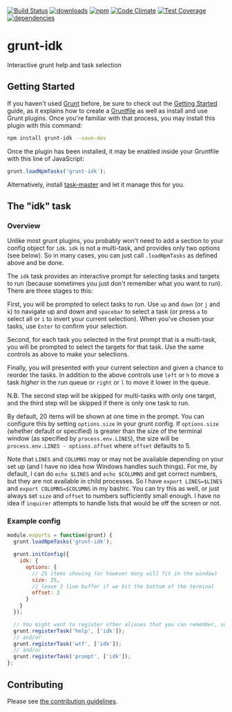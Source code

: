 [![Build Status](https://travis-ci.org/tandrewnichols/grunt-idk.png)](https://travis-ci.org/tandrewnichols/grunt-idk) [![downloads](http://img.shields.io/npm/dm/grunt-idk.svg)](https://npmjs.org/package/grunt-idk) [![npm](http://img.shields.io/npm/v/grunt-idk.svg)](https://npmjs.org/package/grunt-idk) [![Code Climate](https://codeclimate.com/github/tandrewnichols/grunt-idk/badges/gpa.svg)](https://codeclimate.com/github/tandrewnichols/grunt-idk) [![Test Coverage](https://codeclimate.com/github/tandrewnichols/grunt-idk/badges/coverage.svg)](https://codeclimate.com/github/tandrewnichols/grunt-idk) [![dependencies](https://david-dm.org/tandrewnichols/grunt-idk.png)](https://david-dm.org/tandrewnichols/grunt-idk)

# grunt-idk

Interactive grunt help and task selection

## Getting Started

If you haven't used [Grunt](http://gruntjs.com/) before, be sure to check out the [Getting Started](http://gruntjs.com/getting-started) guide, as it explains how to create a [Gruntfile](http://gruntjs.com/sample-gruntfile) as well as install and use Grunt plugins. Once you're familiar with that process, you may install this plugin with this command:

```bash
npm install grunt-idk --save-dev
```

Once the plugin has been installed, it may be enabled inside your Gruntfile with this line of JavaScript:

```javascript
grunt.loadNpmTasks('grunt-idk');
```

Alternatively, install [task-master](http://github.com/tandrewnichols/task-master) and let it manage this for you.

## The "idk" task

### Overview

Unlike most grunt plugins, you probably won't need to add a section to your config object for `idk`. `idk` is not a multi-task, and provides only two options (see below). So in many cases, you can just call `.loadNpmTasks` as defined above and be done.

The `idk` task provides an interactive prompt for selecting tasks and targets to run (because sometimes you just don't remember what you want to run). There are three stages to this:

First, you will be prompted to select tasks to run. Use `up` and `down` (or `j` and `k`) to navigate up and down and `spacebar` to select a task (or press `a` to select all or `i` to invert your current selection). When you've chosen your tasks, use `Enter` to confirm your selection.

Second, for each task you selected in the first prompt that is a multi-task, you will be prompted to select the targets for that task. Use the same controls as above to make your selections.

Finally, you will presented with your current selection and given a chance to reorder the tasks. In addition to the above controls use `left` or `h` to move a task _higher_ in the run queue or `right` or `l` to move it lower in the queue.

N.B. The second step will be skipped for multi-tasks with only one target, and the third step will be skipped if there is only one task to run.

By default, 20 items will be shown at one time in the prompt. You can configure this by setting `options.size` in your grunt config. If `options.size` (whether default or specified) is greater than the size of the terminal window (as specified by `process.env.LINES`), the size will be `process.env.LINES - options.offset` where `offset` defaults to 5.

Note that `LINES` and `COLUMNS` may or may not be available depending on your set up (and I have no idea how Windows handles such things). For me, by default, I can do `echo $LINES` and `echo $COLUMNS` and get correct numbers, but they are not available in child processes. So I have `export LINES=$LINES` and `export COLUMNS=$COLUMNS` in my bashrc. You can try this as well, or just always set `size` and `offset` to numbers sufficiently small enough. I have no idea if `inquirer` attempts to handle lists that would be off the screen or not.


### Example config

```js
module.exports = function(grunt) {
  grunt.loadNpmTasks('grunt-idk');

  grunt.initConfig({
    idk: {
      options: {
        // 25 items showing (or however many will fit in the window)
        size: 25,
        // leave 3 line buffer if we hit the bottom of the terminal
        offset: 3
      }
    }
  });

  // You might want to register other aliases that you can remember, such as
  grunt.registerTask('help', ['idk']);
  // and/or
  grunt.registerTask('wtf', ['idk']);
  // and/or
  grunt.registerTask('prompt', ['idk']);
};
```

## Contributing

Please see [the contribution guidelines](CONTRIBUTING.md).
